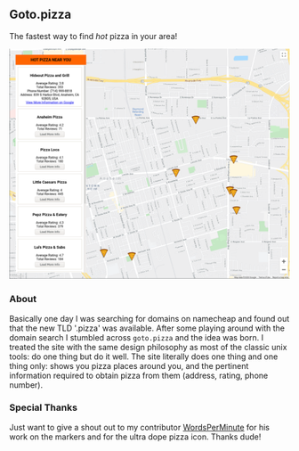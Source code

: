 ## Goto.pizza

The fastest way to find _hot_ pizza in your area!

![screenshot preview of site](https://raw.githubusercontent.com/bdell/goto.pizza/master/public/screenshot.png)

### About

Basically one day I was searching for domains on namecheap and found out that the new TLD '.pizza' was available. After some playing around with the domain search I stumbled across `goto.pizza` and the idea was born. I treated the site with the same design philosophy as most of the classic unix tools: do one thing but do it well. The site literally does one thing and one thing only: shows you pizza places around you, and the pertinent information required to obtain pizza from them (address, rating, phone number).

### Special Thanks

Just want to give a shout out to my contributor [WordsPerMinute](https://github.com/WordsPerMinute) for his work on the markers and for the ultra dope pizza icon. Thanks dude!
